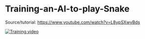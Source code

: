 # Training-an-AI-to-play-Snake

Source/tutorial: https://www.youtube.com/watch?v=L8ypSXwyBds

[![Training video](https://i.imgur.com/SWwHKHR.jpeg)](https://www.youtube.com/watch?v=4UrZ4H1ZlJM)
